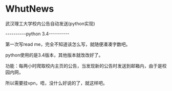 # WhutNews
武汉理工大学校内公告自动发送(python实现)

----------python 3.4----------


第一次写read me，完全不知道该怎么写，就随便凑凑字数吧。

python使用的是3.4版本，其他版本就改改好了。

功能：每两小时爬取校内主页的公告，当发现新的公告时发送到邮箱内，由于是校园内网，

所以需要挂vpn，唔，没什么好说的了，就这样吧。
